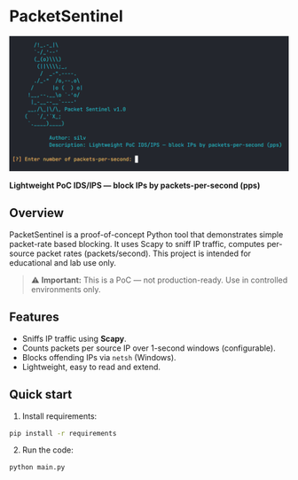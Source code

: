# PacketSentinel

![alt text](image.png)

**Lightweight PoC IDS/IPS — block IPs by packets-per-second (pps)**

## Overview

PacketSentinel is a proof-of-concept Python tool that demonstrates simple packet-rate based blocking. It uses Scapy to sniff IP traffic, computes per-source packet rates (packets/second). This project is intended for educational and lab use only.

> ⚠️ **Important:** This is a PoC — not production-ready. Use in controlled environments only.

## Features

- Sniffs IP traffic using **Scapy**.
- Counts packets per source IP over 1-second windows (configurable).
- Blocks offending IPs via `netsh` (Windows).
- Lightweight, easy to read and extend.

## Quick start

1. Install requirements:

```bash
pip install -r requirements
```

2. Run the code:

```bash
python main.py
```
